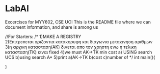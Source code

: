 # LabAI
Excercises for MYY602, CSE UOI
This is the README file where we can document information, and share is among us

//For Starters:
/*
1)MAKE A REGISTRY\
2)Επιτρεπεται οριζοντια κατακορυφη και διαγωνια μετακινηση αριθμων
3)η αρχικη κατασταση(ΑΚ) δινεται απο τον χρηστη ενω η τελικη κατασταση(ΤΚ) ειναι fixed
4)we must AK->TK min cost
a) USING search UCS 
b)using search A*
5)print a)AK->TK b)cost  c)number of 
*/
int main(){
	
}
